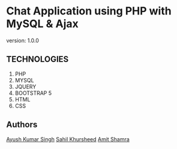# Chat Application using PHP with MySQL & Ajax

version: 1.0.0

## TECHNOLOGIES

1. PHP
1. MYSQL
1. JQUERY
1. BOOTSTRAP 5
1. HTML
1. CSS

## Authors
[Ayush Kumar Singh](https://github.com/ayush-singh-07)
[Sahil Khursheed](https://github.com/sahilkhursheed)
[Amit Shamra](https://github.com/)
